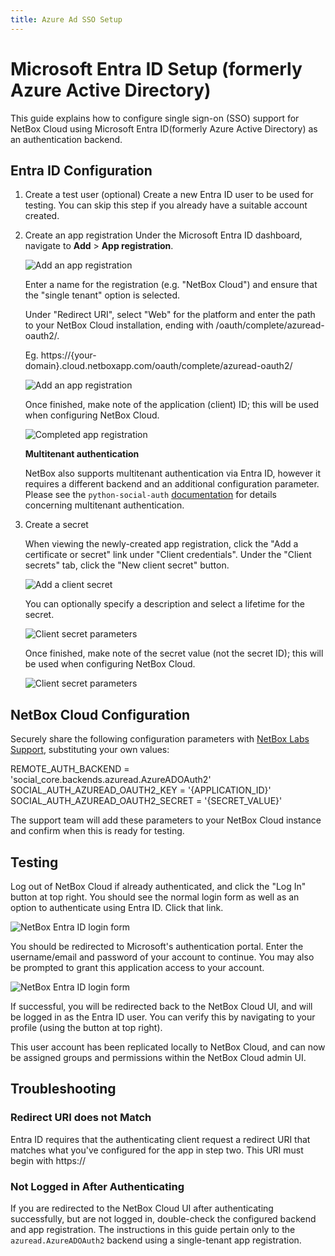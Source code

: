 ```yaml
---
title: Azure Ad SSO Setup
---
```

# Microsoft Entra ID Setup (formerly Azure Active Directory)

This guide explains how to configure single sign-on (SSO) support for NetBox Cloud using Microsoft Entra ID(formerly Azure Active Directory) as an authentication backend.

## Entra ID Configuration
1. Create a test user (optional)
Create a new Entra ID user to be used for testing. You can skip this step if you already have a suitable account created.

2. Create an app registration
Under the Microsoft Entra ID dashboard, navigate to **Add** > **App registration**.

    ![Add an app registration](../images/Azure%20SSO/azure_ad_add_app_registration.png)

    Enter a name for the registration (e.g. "NetBox Cloud") and ensure that the "single tenant" option is selected.

    Under "Redirect URI", select "Web" for the platform and enter the path to your NetBox Cloud installation, ending with /oauth/complete/azuread-oauth2/.

    Eg. https://\{your-domain\}.cloud.netboxapp.com/oauth/complete/azuread-oauth2/

    ![Add an app registration](../images/Azure%20SSO/azure_ad_app_registration.png)

    Once finished, make note of the application (client) ID; this will be used when configuring NetBox Cloud.

    ![Completed app registration](../images/Azure%20SSO/azure_ad_app_registration_created.png)


    **Multitenant authentication**

    NetBox also supports multitenant authentication via Entra ID, however it requires a different backend and an additional configuration parameter. Please see the `python-social-auth` [documentation](https://python-social-auth.readthedocs.io/en/latest/backends/azuread.html#tenant-support) for details concerning multitenant authentication.

3. Create a secret

    When viewing the newly-created app registration, click the "Add a certificate or secret" link under "Client credentials". Under the "Client secrets" tab, click the "New client secret" button.

    ![Add a client secret](../images/Azure%20SSO/azure_ad_add_client_secret.png)

    You can optionally specify a description and select a lifetime for the secret.

    ![Client secret parameters](../images/Azure%20SSO/azure_ad_client_secret.png)

    Once finished, make note of the secret value (not the secret ID); this will be used when configuring NetBox Cloud.

    ![Client secret parameters](../images/Azure%20SSO/azure_ad_client_secret_created.png)

## NetBox Cloud Configuration

Securely share the following configuration parameters with [NetBox Labs Support](mailto:support@netboxlabs.com), substituting your own values:

REMOTE_AUTH_BACKEND = 'social_core.backends.azuread.AzureADOAuth2'
SOCIAL_AUTH_AZUREAD_OAUTH2_KEY = '\{APPLICATION_ID\}'
SOCIAL_AUTH_AZUREAD_OAUTH2_SECRET = '\{SECRET_VALUE\}'

The support team will add these parameters to your NetBox Cloud instance and confirm when this is ready for testing.

## Testing
Log out of NetBox Cloud if already authenticated, and click the "Log In" button at top right. You should see the normal login form as well as an option to authenticate using Entra ID. Click that link.

![NetBox Entra ID login form](../images/Azure%20SSO/netbox_azure_ad_login.png)

You should be redirected to Microsoft's authentication portal. Enter the username/email and password of your account to continue. You may also be prompted to grant this application access to your account.

![NetBox Entra ID login form](../images/Azure%20SSO/azure_ad_login_portal.png)

If successful, you will be redirected back to the NetBox Cloud UI, and will be logged in as the Entra ID user. You can verify this by navigating to your profile (using the button at top right).

This user account has been replicated locally to NetBox Cloud, and can now be assigned groups and permissions within the NetBox Cloud admin UI.

## Troubleshooting
### Redirect URI does not Match
Entra ID requires that the authenticating client request a redirect URI that matches what you've configured for the app in step two. This URI must begin with https://

### Not Logged in After Authenticating
If you are redirected to the NetBox Cloud UI after authenticating successfully, but are not logged in, double-check the configured backend and app registration. The instructions in this guide pertain only to the `azuread.AzureADOAuth2` backend using a single-tenant app registration.
